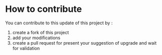 # How to contribute
You can contribute to this update of this project by :
1.  create a fork of this project
2.  add your modifications
3.  create a pull request for present your suggestion of upgrade and wait for validation
